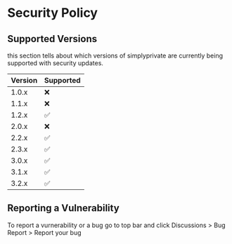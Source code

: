 # Security Policy

## Supported Versions

this section tells about which versions of simplyprivate are
currently being supported with security updates.

| Version | Supported          |
| ------- | ------------------ |
| 1.0.x   | :x:                |
| 1.1.x   | :x:                |
| 1.2.x   | :white_check_mark: |
| 2.0.x   | :x:                |
| 2.2.x   | :white_check_mark: |
| 2.3.x   | :white_check_mark: |
| 3.0.x   | :white_check_mark: |
| 3.1.x   | :white_check_mark: |
| 3.2.x   | :white_check_mark: |

## Reporting a Vulnerability
To report a vurnerability or a bug go to top bar and click Discussions > Bug Report > Report your bug

